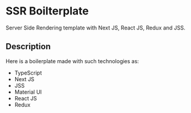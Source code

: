# SSR Boilterplate
Server Side Rendering template with Next JS, React JS, Redux and JSS.

## Description

Here is a boilerplate made with such technologies as:

- TypeScript
- Next JS
- JSS
- Material UI
- React JS
- Redux


